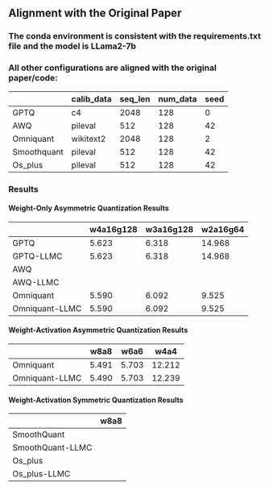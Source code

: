 ## Alignment with the Original Paper

### The conda environment is consistent with the requirements.txt file and the model is LLama2-7b
### All other configurations are aligned with the original paper/code:

|             | calib_data | seq_len | num_data | seed |
|-------------|------------|---------|----------|------|
| GPTQ        | c4         | 2048    | 128      | 0    |
| AWQ         | pileval    | 512     | 128      | 42   |
| Omniquant   | wikitext2  | 2048    | 128      | 2    |
| Smoothquant | pileval    | 512     | 128      | 42   |
| Os_plus     | pileval    | 512     | 128      | 42   |

### Results

#### Weight-Only Asymmetric Quantization Results

|              | w4a16g128 | w3a16g128 | w2a16g64  |
|--------------|--------|--------|--------|
| GPTQ         | 5.623  | 6.318  | 14.968 |
| GPTQ-LLMC    | 5.623  | 6.318  | 14.968 |
| AWQ          |        |        |        |
| AWQ-LLMC     |        |        |        |
| Omniquant    | 5.590  | 6.092  | 9.525  |
| Omniquant-LLMC | 5.590  | 6.092  | 9.525  |

#### Weight-Activation Asymmetric Quantization Results

|               | w8a8 | w6a6 | w4a4  |
|---------------|--------|--------|--------|
| Omniquant     | 5.491  | 5.703  | 12.212 |
| Omniquant-LLMC | 5.490  | 5.703  | 12.239 |

#### Weight-Activation Symmetric Quantization Results

|               | w8a8  |
|---------------|-------|
| SmoothQuant   |       |
| SmoothQuant-LLMC |    |
| Os_plus       |       |
| Os_plus-LLMC  |       |
